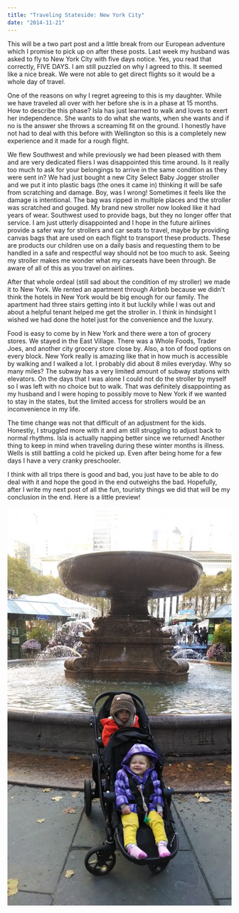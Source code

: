 ```yaml
---
title: "Traveling Stateside: New York City"
date: "2014-11-21"
---
```


This will be a two part post and a little break from our European adventure which I promise to pick up on after these posts. Last week my husband was asked to fly to New York City with five days notice. Yes, you read that correctly, FIVE DAYS. I am still puzzled on why I agreed to this. It seemed like a nice break. We were not able to get direct flights so it would be a whole day of travel.

One of the reasons on why I regret agreeing to this is my daughter. While we have traveled all over with her before she is in a phase at 15 months. How to describe this phase? Isla has just learned to walk and loves to exert her independence. She wants to do what she wants, when she wants and if no is the answer she throws a screaming fit on the ground. I honestly have not had to deal with this before with Wellington so this is a completely new experience and it made for a rough flight.

We flew Southwest and while previously we had been pleased with them and are very dedicated fliers I was disappointed this time around. Is it really too much to ask for your belongings to arrive in the same condition as they were sent in? We had just bought a new City Select Baby Jogger stroller  and we put it into plastic bags (the ones it came in) thinking it will be safe from scratching and damage. Boy, was I wrong! Sometimes it feels like the damage is intentional. The bag was ripped in multiple places and the stroller was scratched and gouged. My brand new stroller now looked like it had years of wear. Southwest used to provide bags, but they no longer offer that service. I am just utterly disappointed and I hope in the future airlines provide a safer way for strollers and car seats to travel, maybe by providing canvas bags that are used on each flight to transport these products. These are products our children use on a daily basis and requesting them to be handled in a safe and respectful way should not be too much to ask. Seeing my stroller makes me wonder what my carseats have been through. Be aware of all of this as you travel on airlines.

After that whole ordeal (still sad about the condition of my stroller) we made it to New York. We rented an apartment through Airbnb because we didn't think the hotels in New York would be big enough for our family. The apartment had three stairs getting into it but luckily while I was out and about a helpful tenant helped me get the stroller in. I think in hindsight I wished we had done the hotel just for the convenience and the luxury.

Food is easy to come by in New York and there were a ton of grocery stores. We stayed in the East Village. There was a Whole Foods, Trader Joes, and another city grocery store close by. Also, a ton of food options on every block. New York really is amazing like that in how much is accessible by walking and I walked a lot. I probably did about 8 miles everyday. Why so many miles? The subway has a very limited amount of subway stations with elevators. On the days that I was alone I could not do the stroller by myself so I was left with no choice but to walk. That was definitely disappointing as my husband and I were hoping to possibly move to New York if we wanted to stay in the states, but the limited access for strollers would be an inconvenience in my life.

The time change was not that difficult of an adjustment for the kids. Honestly, I struggled more with it and am still struggling to adjust back to normal rhythms. Isla is actually napping better since we returned! Another thing to keep in mind when traveling during these winter months is illness. Wells is still battling a cold he picked up. Even after being home for a few days I have a very cranky preschooler.

I think with all trips there is good and bad, you just have to be able to do deal with it and hope the good in the end outweighs the bad. Hopefully, after I write my next post of all the fun, touristy things we did that will be my conclusion in the end. Here is a little preview!

![Wells and Isla at Bryant Park.](images/10807606_10100774840939544_1372221577_o.webp)
